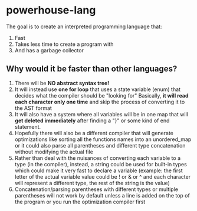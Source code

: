 # powerhouse-lang
The goal is to create an interpreted programming language that:
1. Fast
2. Takes less time to create a program with
3. And has a garbage collector

## Why would it be faster than other languages?
1. There will be **NO abstract syntax tree!**
2. It will instead use **one for loop** that uses a state variable (enum) that decides what the compiler should be "looking for"
Basically, **it will read each character only one time** and skip the process of converting it to the AST format
3. It will also have a system where all variables will be in one map that will **get deleted immediately** after finding a "}" or some kind of end statement.
4. Hopefully there will also be a different compiler that will generate optimizations like sorting all the functions names into an unordered_map or it could also parse all parentheses and different type concatenation without modifying the actual file
5. Rather than deal with the nuisances of converting each variable to a type (in the compiler), instead, a string could be used for built-in types which could make it very fast to declare a variable (example: the first letter of the actual variable value could be ! or & or ^ and each character will represent a different type, the rest of the string is the value)
6. Concatenation/parsing parentheses with different types or multiple parentheses will not work by default unless a line is added on the top of the program or you run the optimization compiler first
